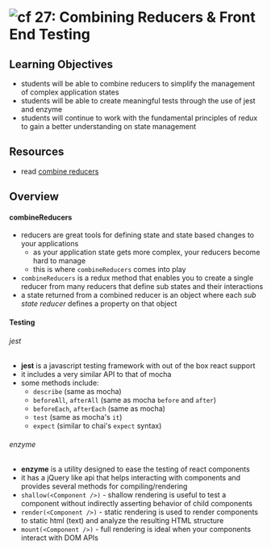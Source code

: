 ![cf](http://i.imgur.com/7v5ASc8.png) 27: Combining Reducers & Front End Testing
===

## Learning Objectives
* students will be able to combine reducers to simplify the management of complex application states
* students will be able to create meaningful tests through the use of jest and enzyme
* students will continue to work with the fundamental principles of redux to gain a better understanding on state management

## Resources
* read [combine reducers](http://redux.js.org/docs/api/combineReducers.html)

## Overview
#### combineReducers
* reducers are great tools for defining state and state based changes to your applications
  * as your application state gets more complex, your reducers become hard to manage
  * this is where `combineReducers` comes into play
* `combineReducers` is a redux method that enables you to create a single reducer from many reducers that define sub states and their interactions
* a state returned from a combined reducer is an object where each _sub state reducer_ defines a property on that object

#### Testing
###### jest
* **jest** is a javascript testing framework with out of the box react support
* it includes a very similar API to that of mocha
* some methods include:
  * `describe` (same as mocha)
  * `beforeAll`, `afterAll` (same as mocha `before` and `after`)
  * `beforeEach`, `afterEach` (same as mocha)
  * `test` (same as mocha's `it`)
  * `expect` (similar to chai's `expect` syntax)

###### enzyme
* **enzyme** is a utility designed to ease the testing of react components
* it has a jQuery like api that helps interacting with components and provides several methods for compiling/rendering
* `shallow(<Component />)` - shallow rendering is useful to test a component without indirectly asserting behavior of child components
* `render(<Component />)` - static rendering is used to render components to static html (text) and analyze the resulting HTML structure
* `mount(<Component />)` - full rendering is ideal when your components interact with DOM APIs

